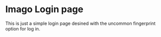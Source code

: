 # Imago   Login page
This is just a simple login page desined with the uncommon fingerprint option for log in.
